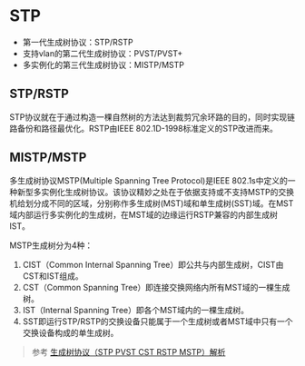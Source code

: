 # STP

* 第一代生成树协议：STP/RSTP
* 支持vlan的第二代生成树协议：PVST/PVST+
* 多实例化的第三代生成树协议：MISTP/MSTP

## STP/RSTP

STP协议就在于通过构造一棵自然树的方法达到裁剪冗余环路的目的，同时实现链路备份和路径最优化。RSTP由IEEE 802.1D-1998标准定义的STP改进而来。

## MISTP/MSTP

多生成树协议MSTP(Multiple Spanning Tree Protocol)是IEEE 802.1s中定义的一种新型多实例化生成树协议。该协议精妙之处在于依据支持或不支持MSTP的交换机给划分成不同的区域，分别称作多生成树(MST)域和单生成树(SST)域。在MST域内部运行多实例化的生成树，在MST域的边缘运行RSTP兼容的内部生成树IST。

MSTP生成树分为4种：

1. CIST（Common Internal Spanning Tree）即公共与内部生成树，CIST由CST和IST组成。
2. CST（Common Spanning Tree）即连接交换网络内所有MST域的一棵生成树。
3. IST（Internal Spanning Tree）即各个MST域内的一棵生成树。
4. SST即运行STP/RSTP的交换设备只能属于一个生成树或者MST域中只有一个交换设备构成的单生成树。

> 参考 [生成树协议（STP PVST CST RSTP MSTP）解析](https://blog.51cto.com/cdlaowang/1758103)
